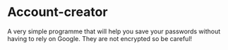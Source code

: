 # Account-creator
A very simple programme that will help you save your passwords without having to rely on Google.  They are not encrypted so be careful!

